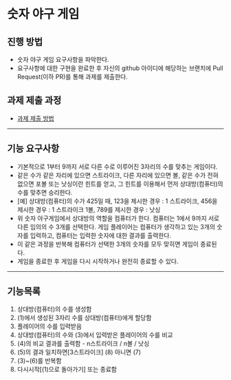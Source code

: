 # 숫자 야구 게임
## 진행 방법
* 숫자 야구 게임 요구사항을 파악한다.
* 요구사항에 대한 구현을 완료한 후 자신의 github 아이디에 해당하는 브랜치에 Pull Request(이하 PR)를 통해 과제를 제출한다.

## 과제 제출 과정
* [과제 제출 방법](https://github.com/next-step/nextstep-docs/tree/master/precourse)

---

## 기능 요구사항
* 기본적으로 1부터 9까지 서로 다른 수로 이루어진 3자리의 수를 맞추는 게임이다.
* 같은 수가 같은 자리에 있으면 스트라이크, 다른 자리에 있으면 볼, 같은 수가 전혀 없으면 포볼 또는 낫싱이란 힌트를 얻고, 그 힌트를 이용해서 먼저 상대방(컴퓨터)의 수를 맞추면 승리한다.
* [예] 상대방(컴퓨터)의 수가 425일 때, 123을 제시한 경우 : 1 스트라이크, 456을 제시한 경우 : 1 스트라이크 1볼, 789를 제시한 경우 : 낫싱
* 위 숫자 야구게임에서 상대방의 역할을 컴퓨터가 한다. 컴퓨터는 1에서 9까지 서로 다른 임의의 수 3개를 선택한다. 게임 플레이어는 컴퓨터가 생각하고 있는 3개의 숫자를 입력하고, 컴퓨터는 입력한 숫자에 대한 결과를 출력한다.
* 이 같은 과정을 반복해 컴퓨터가 선택한 3개의 숫자를 모두 맞히면 게임이 종료된다. 
* 게임을 종료한 후 게임을 다시 시작하거나 완전히 종료할 수 있다.

---

## 기능목록
1. 상대방(컴퓨터)의 수를 생성함
2. (1)에서 생성된 3자리 수를 상대방(컴퓨터)에게 할당함
3. 플레이어의 수를 입력받음
4. 상대방(컴퓨터)의 수와 (3)에서 입력받은 플레이어의 수를 비교
5. (4)의 비교 결과를 출력함 - n스트라이크 / n볼 / 낫싱
6. (5)의 결과 일치하면[3스트라이크] (8) 아니면 (7)
7. (3)~(6)를 반복함
8. 다시시작[(1)으로 돌아가기] 또는 종료함